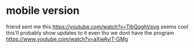 # mobile version
friend sent me this https://youtube.com/watch?v=TIbQqghVpvg seems cool
<br>
this'll probably show updates to it even tho we dont have the program
<br>
https://www.youtube.com/watch?v=aXwAviT-GMg
